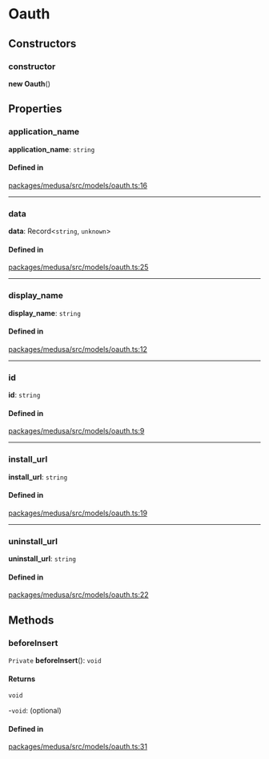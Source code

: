 # Oauth

## Constructors

### constructor

**new Oauth**()

## Properties

### application\_name

 **application\_name**: `string`

#### Defined in

[packages/medusa/src/models/oauth.ts:16](https://github.com/medusajs/medusa/blob/e39010127/packages/medusa/src/models/oauth.ts#L16)

___

### data

 **data**: Record<`string`, `unknown`\>

#### Defined in

[packages/medusa/src/models/oauth.ts:25](https://github.com/medusajs/medusa/blob/e39010127/packages/medusa/src/models/oauth.ts#L25)

___

### display\_name

 **display\_name**: `string`

#### Defined in

[packages/medusa/src/models/oauth.ts:12](https://github.com/medusajs/medusa/blob/e39010127/packages/medusa/src/models/oauth.ts#L12)

___

### id

 **id**: `string`

#### Defined in

[packages/medusa/src/models/oauth.ts:9](https://github.com/medusajs/medusa/blob/e39010127/packages/medusa/src/models/oauth.ts#L9)

___

### install\_url

 **install\_url**: `string`

#### Defined in

[packages/medusa/src/models/oauth.ts:19](https://github.com/medusajs/medusa/blob/e39010127/packages/medusa/src/models/oauth.ts#L19)

___

### uninstall\_url

 **uninstall\_url**: `string`

#### Defined in

[packages/medusa/src/models/oauth.ts:22](https://github.com/medusajs/medusa/blob/e39010127/packages/medusa/src/models/oauth.ts#L22)

## Methods

### beforeInsert

`Private` **beforeInsert**(): `void`

#### Returns

`void`

-`void`: (optional) 

#### Defined in

[packages/medusa/src/models/oauth.ts:31](https://github.com/medusajs/medusa/blob/e39010127/packages/medusa/src/models/oauth.ts#L31)
